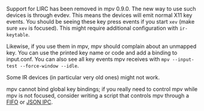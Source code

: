 Support for LIRC has been removed in mpv 0.9.0. The new way to use such devices is through evdev. This means the devices will emit normal X11 key events. You should be seeing these key press events if you start ``xev`` (make sure ``xev`` is focused). This might require additional configuration with ``ir-keytable``.

Likewise, if you use them in mpv, mpv should complain about an unmapped key. You can use the printed key name or code and add a binding to input.conf. You can also see all key events mpv receives with ``mpv --input-test --force-window --idle``.

Some IR devices (in particular very old ones) might not work.

mpv cannot bind global key bindings; if you really need to control mpv while mpv is not focused, consider writing a script that controls mpv through a [FIFO](http://mpv.io/manual/master/#options-input-file) or [JSON IPC](http://mpv.io/manual/master/#json-ipc).